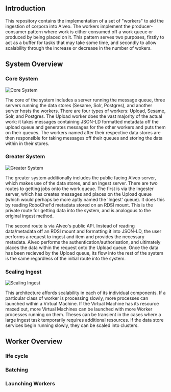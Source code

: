 ## Introduction

This repository contains the implementation of a set of "workers" to aid the ingestion of corpora into Alveo. The workers implement the producer-consumer pattern where work is either consumed off a work queue or produced by being placed on it. This pattern serves two purposes, firstly to act as a buffer for tasks that may take some time, and secondly to allow scalability through the increase or decrease in the number of wokers.

## System Overview

### Core System

![Core System](img/workers1.png)

The core of the system includes a server running the message queue, three servers running the data stores (Sesame, Solr, Postgres), and another server hosts the workers. There are four types of workers: Upload, Sesame, Solr, and Postgres. The 
Upload worker does the vast majority of the actual work: it takes messages containing JSON-LD formatted metadata off the upload queue and generates messages for the other workers and puts them on their queues. The workers named after their respective data stores are then responsible for taking messages off their queues and storing the data within in their stores.

### Greater System

![Greater System](img/workers2.png)

The greater system additionally includes the public facing Alveo server, which makes use of the data stores, and an Ingest server. There are two routes to getting jobs onto the work queue. The first is via the Ingester server, which has creates messages and places on the Upload queue (which would perhaps be more aptly named the 'Ingest' queue). It does this by reading RoboChef'd metadata stored on an RDSI mount. This is the private route for getting data into the system, and is analogous to the original ingest method.

The second route is via Alveo's public API. Instead of reading data/metadata off an RDSI mount and formatting it into JSON-LD, the user performs a request to ingest and item and provides the necessary metadata. Alveo performs the authentication/authorisation, and ultimately places the data within the request onto the Upload queue. Once the data has been recieved by the Upload queue, its flow into the rest of the system is the same regardless of the initial route into the system.

### Scaling Ingest

![Scaling Ingest](img/workers3.png)

This architecture affords scalability in each of its individual components. If a particular class of worker is processing slowly, more processes can launched within a Virtual Machine. If the Virtual Machine has its resource maxed out, more Virtual Machines can be launched with more Worker processes running on them. Theses can be transient in the cases where a large ingest task temporarily requires additional resources. If the data store services begin running slowly, they can be scaled into clusters.

## Worker Overview

### life cycle

### Batching

### Launching Workers



